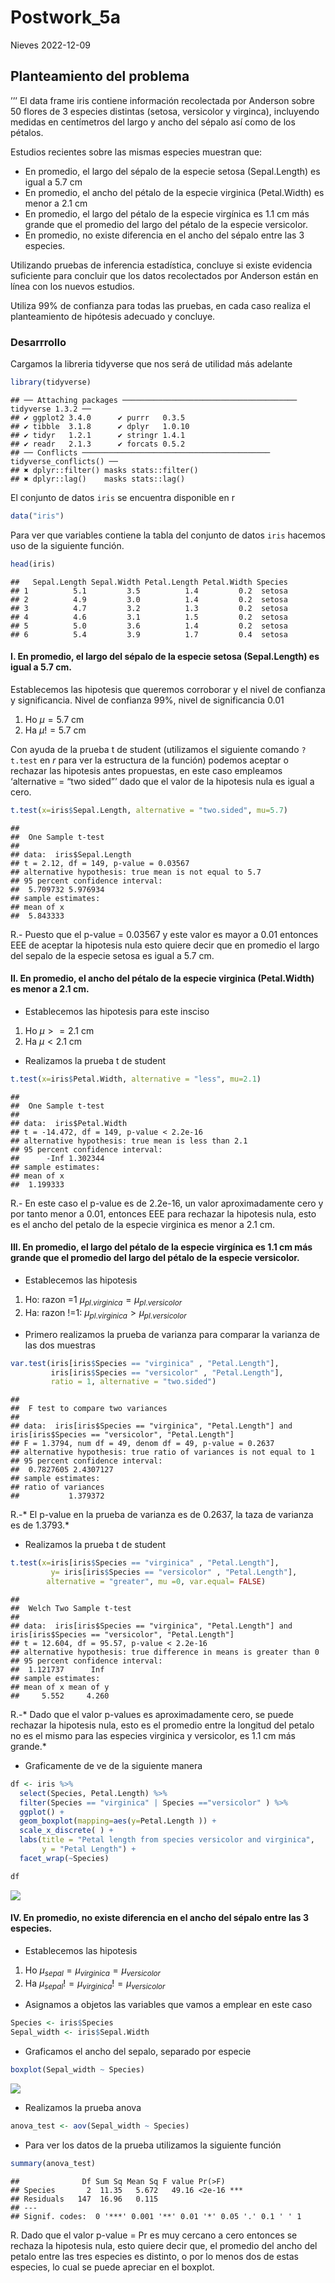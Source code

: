 Postwork_5a
================
Nieves
2022-12-09

## Planteamiento del problema

’’’ El data frame iris contiene información recolectada por Anderson
sobre 50 flores de 3 especies distintas (setosa, versicolor y virginca),
incluyendo medidas en centímetros del largo y ancho del sépalo así como
de los pétalos.

Estudios recientes sobre las mismas especies muestran que:

- En promedio, el largo del sépalo de la especie setosa (Sepal.Length)
  es igual a 5.7 cm
- En promedio, el ancho del pétalo de la especie virginica (Petal.Width)
  es menor a 2.1 cm
- En promedio, el largo del pétalo de la especie virgínica es 1.1 cm más
  grande que el promedio del largo del pétalo de la especie versicolor.
- En promedio, no existe diferencia en el ancho del sépalo entre las 3
  especies.

Utilizando pruebas de inferencia estadística, concluye si existe
evidencia suficiente para concluir que los datos recolectados por
Anderson están en línea con los nuevos estudios.

Utiliza 99% de confianza para todas las pruebas, en cada caso realiza el
planteamiento de hipótesis adecuado y concluye.

### Desarrrollo

Cargamos la libreria tidyverse que nos será de utilidad más adelante

``` r
library(tidyverse)
```

    ## ── Attaching packages ─────────────────────────────────────── tidyverse 1.3.2 ──
    ## ✔ ggplot2 3.4.0      ✔ purrr   0.3.5 
    ## ✔ tibble  3.1.8      ✔ dplyr   1.0.10
    ## ✔ tidyr   1.2.1      ✔ stringr 1.4.1 
    ## ✔ readr   2.1.3      ✔ forcats 0.5.2 
    ## ── Conflicts ────────────────────────────────────────── tidyverse_conflicts() ──
    ## ✖ dplyr::filter() masks stats::filter()
    ## ✖ dplyr::lag()    masks stats::lag()

El conjunto de datos `iris` se encuentra disponible en r

``` r
data("iris")
```

Para ver que variables contiene la tabla del conjunto de datos `iris`
hacemos uso de la siguiente función.

``` r
head(iris)
```

    ##   Sepal.Length Sepal.Width Petal.Length Petal.Width Species
    ## 1          5.1         3.5          1.4         0.2  setosa
    ## 2          4.9         3.0          1.4         0.2  setosa
    ## 3          4.7         3.2          1.3         0.2  setosa
    ## 4          4.6         3.1          1.5         0.2  setosa
    ## 5          5.0         3.6          1.4         0.2  setosa
    ## 6          5.4         3.9          1.7         0.4  setosa

#### I. En promedio, el largo del sépalo de la especie setosa (Sepal.Length) es igual a 5.7 cm.

Establecemos las hipotesis que queremos corroborar y el nivel de
confianza y significancia. Nivel de confianza 99%, nivel de
significancia 0.01

1.  Ho $\mu =5 .7$ cm
2.  Ha $\mu != 5.7$ cm

Con ayuda de la prueba t de student (utilizamos el siguiente comando
`?t.test` en *r* para ver la estructura de la función) podemos aceptar o
rechazar las hipotesis antes propuestas, en este caso empleamos
‘alternative = “two sided”’ dado que el valor de la hipotesis nula es
igual a cero.

``` r
t.test(x=iris$Sepal.Length, alternative = "two.sided", mu=5.7)
```

    ## 
    ##  One Sample t-test
    ## 
    ## data:  iris$Sepal.Length
    ## t = 2.12, df = 149, p-value = 0.03567
    ## alternative hypothesis: true mean is not equal to 5.7
    ## 95 percent confidence interval:
    ##  5.709732 5.976934
    ## sample estimates:
    ## mean of x 
    ##  5.843333

R.- Puesto que el p-value = 0.03567 y este valor es mayor a 0.01
entonces EEE de aceptar la hipotesis nula esto quiere decir que en
promedio el largo del sepalo de la especie setosa es igual a 5.7 cm.

#### II. En promedio, el ancho del pétalo de la especie virginica (Petal.Width) es menor a 2.1 cm.

- Establecemos las hipotesis para este insciso

1.  Ho $\mu >= 2.1$ cm
2.  Ha $\mu < 2.1$ cm

- Realizamos la prueba t de student

``` r
t.test(x=iris$Petal.Width, alternative = "less", mu=2.1)
```

    ## 
    ##  One Sample t-test
    ## 
    ## data:  iris$Petal.Width
    ## t = -14.472, df = 149, p-value < 2.2e-16
    ## alternative hypothesis: true mean is less than 2.1
    ## 95 percent confidence interval:
    ##      -Inf 1.302344
    ## sample estimates:
    ## mean of x 
    ##  1.199333

R.- En este caso el p-value es de 2.2e-16, un valor aproximadamente cero
y por tanto menor a 0.01, entonces EEE para rechazar la hipotesis nula,
esto es el ancho del petalo de la especie virginica es menor a 2.1 cm.

#### III. En promedio, el largo del pétalo de la especie virgínica es 1.1 cm más grande que el promedio del largo del pétalo de la especie versicolor.

- Establecemos las hipotesis

1.  Ho: razon =1 $\mu_{pl.virginica} = \mu_{pl.versicolor}$
2.  Ha: razon !=1: $\mu_{pl.virginica} > \mu_{pl.versicolor}$

- Primero realizamos la prueba de varianza para comparar la varianza de
  las dos muestras

``` r
var.test(iris[iris$Species == "virginica" , "Petal.Length"],
         iris[iris$Species == "versicolor" , "Petal.Length"],
         ratio = 1, alternative = "two.sided")
```

    ## 
    ##  F test to compare two variances
    ## 
    ## data:  iris[iris$Species == "virginica", "Petal.Length"] and iris[iris$Species == "versicolor", "Petal.Length"]
    ## F = 1.3794, num df = 49, denom df = 49, p-value = 0.2637
    ## alternative hypothesis: true ratio of variances is not equal to 1
    ## 95 percent confidence interval:
    ##  0.7827605 2.4307127
    ## sample estimates:
    ## ratio of variances 
    ##           1.379372

R.-\* El p-value en la prueba de varianza es de 0.2637, la taza de
varianza es de 1.3793.\*

- Realizamos la prueba t de student

``` r
t.test(x=iris[iris$Species == "virginica" , "Petal.Length"],
         y= iris[iris$Species == "versicolor" , "Petal.Length"],
        alternative = "greater", mu =0, var.equal= FALSE)
```

    ## 
    ##  Welch Two Sample t-test
    ## 
    ## data:  iris[iris$Species == "virginica", "Petal.Length"] and iris[iris$Species == "versicolor", "Petal.Length"]
    ## t = 12.604, df = 95.57, p-value < 2.2e-16
    ## alternative hypothesis: true difference in means is greater than 0
    ## 95 percent confidence interval:
    ##  1.121737      Inf
    ## sample estimates:
    ## mean of x mean of y 
    ##     5.552     4.260

R.-\* Dado que el valor p-values es aproximadamente cero, se puede
rechazar la hipotesis nula, esto es el promedio entre la longitud del
petalo no es el mismo para las especies virginica y versicolor, es 1.1
cm más grande.\*

- Graficamente de ve de la siguiente manera

``` r
df <- iris %>% 
  select(Species, Petal.Length) %>%   
  filter(Species == "virginica" | Species =="versicolor" ) %>% 
  ggplot() + 
  geom_boxplot(mapping=aes(y=Petal.Length )) + 
  scale_x_discrete( ) +
  labs(title = "Petal length from species versicolor and virginica",
       y = "Petal Length") +
  facet_wrap(~Species)
```

``` r
df
```

![](Postwork_5_files/figure-gfm/unnamed-chunk-9-1.png)<!-- -->

#### IV. En promedio, no existe diferencia en el ancho del sépalo entre las 3 especies.

- Establecemos las hipotesis

1.  Ho $\mu_{sepal} = \mu_{virginica} = \mu_{versicolor}$
2.  Ha $\mu_{sepal} != \mu_{virginica} != \mu_{versicolor}$

- Asignamos a objetos las variables que vamos a emplear en este caso

``` r
Species <- iris$Species
Sepal_width <- iris$Sepal.Width
```

- Graficamos el ancho del sepalo, separado por especie

``` r
boxplot(Sepal_width ~ Species)
```

![](Postwork_5_files/figure-gfm/unnamed-chunk-11-1.png)<!-- -->

- Realizamos la prueba anova

``` r
anova_test <- aov(Sepal_width ~ Species)
```

- Para ver los datos de la prueba utilizamos la siguiente función

``` r
summary(anova_test)
```

    ##              Df Sum Sq Mean Sq F value Pr(>F)    
    ## Species       2  11.35   5.672   49.16 <2e-16 ***
    ## Residuals   147  16.96   0.115                   
    ## ---
    ## Signif. codes:  0 '***' 0.001 '**' 0.01 '*' 0.05 '.' 0.1 ' ' 1

R. Dado que el valor p-value = Pr es muy cercano a cero entonces se
rechaza la hipotesis nula, esto quiere decir que, el promedio del ancho
del petalo entre las tres especies es distinto, o por lo menos dos de
estas especies, lo cual se puede apreciar en el boxplot.
